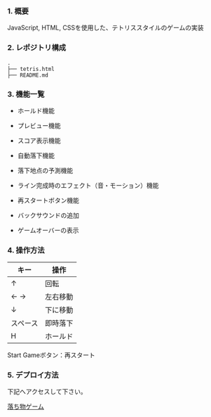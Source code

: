 ### 1. 概要
JavaScript, HTML, CSSを使用した、テトリススタイルのゲームの実装

### 2. レポジトリ構成

```
.  
├── tetris.html 
├── README.md   
```

### 3. 機能一覧

- ホールド機能

- プレビュー機能

- スコア表示機能

- 自動落下機能

- 落下地点の予測機能

- ライン完成時のエフェクト（音・モーション）機能

- 再スタートボタン機能

- バックサウンドの追加

- ゲームオーバーの表示

### 4. 操作方法
| キー | 操作 |
|---|---|
| ↑ | 回転 |
| ← → | 左右移動 |
| ↓ | 下に移動 |
| スペース | 即時落下 |
| H | ホールド |

Start Gameボタン：再スタート


### 5. デプロイ方法
下記へアクセスして下さい。

[落ち物ゲーム](https://teamdev-blue-may2023.github.io/work-space/tetris.html)
